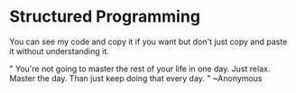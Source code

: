 # Structured Programming

You can see my code and copy it if you want but don't just copy and paste it without understanding it.

" You're not going to master the rest of your life in one day. Just relax. Master the day. Than just keep doing that every day. "
~Anonymous
